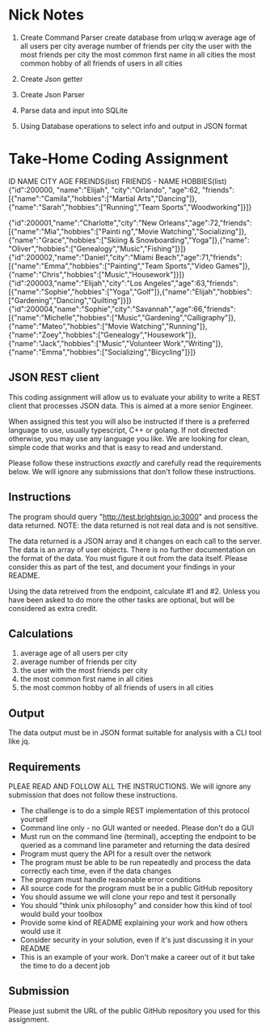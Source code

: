 # Nick Notes
1. Create Command Parser
    create database from urlqq:w
    average age of all users per city
    average number of friends per city
    the user with the most friends per city
    the most common first name in all cities
    the most common hobby of all friends of users in all cities

2. Create Json getter
3. Create Json Parser
4. Parse data and input into SQLite
5. Using Database operations to select info and output in JSON format
# Take-Home Coding Assignment
ID NAME CITY AGE FREINDS(list)
FRIENDS - NAME HOBBIES(list) 
{"id":200000,
"name":"Elijah",
"city":"Orlando",
"age":62,
"friends":[{"name":"Camila","hobbies":["Martial Arts","Dancing"]},{"name":"Sarah","hobbies":["Running","Team Sports","Woodworking"]}]}



{"id":200001,"name":"Charlotte","city":"New Orleans","age":72,"friends":[{"name":"Mia","hobbies":["Painti
ng","Movie Watching","Socializing"]},{"name":"Grace","hobbies":["Skiing & Snowboarding","Yoga"]},{"name":
"Oliver","hobbies":["Genealogy","Music","Fishing"]}]}
{"id":200002,"name":"Daniel","city":"Miami Beach","age":71,"friends":[{"name":"Emma","hobbies":["Painting","Team Sports","Video Games"]},{"name":"Chris","hobbies":["Music","Housework"]}]}
{"id":200003,"name":"Elijah","city":"Los Angeles","age":63,"friends":[{"name":"Sophie","hobbies":["Yoga","Golf"]},{"name":"Elijah","hobbies":["Gardening","Dancing","Quilting"]}]}
{"id":200004,"name":"Sophie","city":"Savannah","age":66,"friends":[{"name":"Michelle","hobbies":["Music","Gardening","Calligraphy"]},{"name":"Mateo","hobbies":["Movie Watching","Running"]},{"name":"Zoey","hobbies":["Genealogy","Housework"]},{"name":"Jack","hobbies":["Music","Volunteer Work","Writing"]},{"name":"Emma","hobbies":["Socializing","Bicycling"]}]}



## JSON REST client

This coding assignment will allow us to evaluate your ability to write a REST client that processes JSON data.  This is aimed at a more senior Engineer.

When assigned this test you will also be instructed if there is a preferred language to use, usually typescript, C++ or golang.  If not directed otherwise,
you may use any language you like. We are looking for clean, simple code that works and that is easy to read and understand.

Please follow these instructions *exactly* and carefully read the requirements below.  We will ignore any submissions that don't follow these instructions.

## Instructions

The program should query "http://test.brightsign.io:3000" and process the data returned. NOTE: the data returned is not real data and is not sensitive.

The data returned is a JSON array and it changes on each call to the server.  The data is an array of user objects.
There is no further documentation on the format of the data.  You must figure it out from the data itself.  Please consider this as part of the test, and document your findings in your README.

Using the data retreived from the endpoint, calculate #1 and #2.  Unless you have been asked to do more the other tasks are optional, but will be considered as extra credit.

## Calculations

1. average age of all users per city
2. average number of friends per city
3. the user with the most friends per city
4. the most common first name in all cities
5. the most common hobby of all friends of users in all cities

## Output

The data output must be in JSON format suitable for analysis with a CLI tool like jq.

## Requirements

PLEAE READ AND FOLLOW ALL THE INSTRUCTIONS.  We will ignore any submission that does not follow these instructions.

* The challenge is to do a simple REST implementation of this protocol yourself
* Command line only - no GUI wanted or needed.  Please don't do a GUI
* Must run on the command line (terminal), accepting the endpoint to be queried as a command line parameter and returning the data desired
* Program must query the API for a result over the network
* The program must be able to be run repeatedly and process the data correctly each time, even if the data changes
* The program must handle reasonable error conditions
* All source code for the program must be in a public GitHub repository
* You should assume we will clone your repo and test it personally
* You should "think unix philosophy" and consider how this kind of tool would build your toolbox
* Provide some kind of README explaining your work and how others would use it
* Consider security in your solution, even if it's just discussing it in your README
* This is an example of your work.  Don't make a career out of it but take the time to do a decent job

## Submission

Please just submit the URL of the public GitHub repository you used for this assignment.
